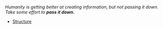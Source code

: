 _Humanity is getting better at creating information, but not passing it down. Take some effort to **pass it down.**_

- [Structure](STRUCTURE.md)